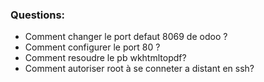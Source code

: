 ### Questions:    
- Comment changer le port defaut 8069 de odoo ?
- Comment configurer le port 80 ?
- Comment resoudre le pb wkhtmltopdf?
- Comment autoriser root à se conneter a distant en ssh?


